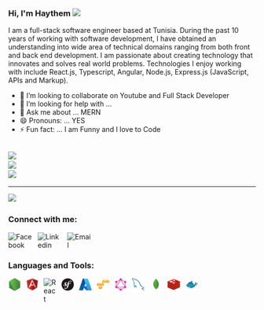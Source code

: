 ### Hi, I'm Haythem  <img src="https://raw.githubusercontent.com/MartinHeinz/MartinHeinz/master/wave.gif" width="30px">

I am a full-stack software engineer based at Tunisia. During the past 10 years of working with software development, I have obtained an understanding into wide area of technical domains ranging from both front and back end development. I am passionate about creating technology that innovates and solves real world problems. Technologies I enjoy working with include React.js, Typescript, Angular, Node.js, Express.js  (JavaScript, APIs and Markup).
- 👯 I’m looking to collaborate on Youtube and Full Stack Developer
- 🤔 I’m looking for help with ...
- 💬 Ask me about ... MERN
- 😄 Pronouns: ... YES
- ⚡ Fun fact: ... I am Funny and I love to Code
<br/> <br/>

![](https://github-readme-stats.vercel.app/api?username=hedfi&theme=tokyonight&hide_border=false&include_all_commits=false&count_private=false&color=0)<br/>
![](https://github-readme-streak-stats.herokuapp.com/?user=hedfi&theme=tokyonight&hide_border=false&color=0)<br/>
![](https://github-readme-stats.vercel.app/api/top-langs/?username=hedfi&theme=tokyonight&hide_border=false&include_all_commits=false&count_private=false&layout=compact&color=0)

---
[![](https://visitcount.itsvg.in/api?id=hedfi&icon=0&color=0&theme=tokyonight)](https://visitcount.itsvg.in)

### Connect with me:
<p align="left">
<a href="https://www.facebook.com/haythem.hedfi.1/" target="blank">
<img align="left" alt="Facebook" width="50px" src="https://www.svgrepo.com/show/120931/facebook.svg" style="padding-right:10px;" />
</a>
<a href="https://www.linkedin.com/in/haythem-hedfi-81a39239/" target="blank">
<img align="left" alt="Linkedin" width="50px" src="https://www.svgrepo.com/show/54425/linkedin.svg" style="padding-right:10px;" />

</a>
<a href="mailto:h.hedfi@icloud.com" target="blank">
<img align="left" alt="Email" width="50px" src="https://www.svgrepo.com/show/313130/email.svg" style="padding-right:10px;" />
</a>
</p>

<br/> <br/>

### Languages and Tools:
<img align="left" alt="Node JS" width="26px" src="https://raw.githubusercontent.com/devicons/devicon/1119b9f84c0290e0f0b38982099a2bd027a48bf1/icons/nodejs/nodejs-original.svg" style="padding-right:10px;" />
<img align="left" alt="Angular" width="26px" src="https://raw.githubusercontent.com/devicons/devicon/1119b9f84c0290e0f0b38982099a2bd027a48bf1/icons/angularjs/angularjs-original.svg" style="padding-right:10px;" />
<img align="left" alt="React" width="26px" src="https://cdn.jsdelivr.net/gh/devicons/devicon/icons/react/react-original.svg" style="padding-right:10px;" />
<img align="left" alt="Symfony" width="26px" src="https://raw.githubusercontent.com/devicons/devicon/1119b9f84c0290e0f0b38982099a2bd027a48bf1/icons/symfony/symfony-original.svg" style="padding-right:10px;" />

<img align="left" alt="Azure" width="26px" src="https://raw.githubusercontent.com/devicons/devicon/1119b9f84c0290e0f0b38982099a2bd027a48bf1/icons/azure/azure-original.svg" style="padding-right:10px;" />
<img align="left" alt="AWS" width="26px" src="https://raw.githubusercontent.com/devicons/devicon/1119b9f84c0290e0f0b38982099a2bd027a48bf1/icons/amazonwebservices/amazonwebservices-original.svg" style="padding-right:10px;" />
<img align="left" alt="Graphql" width="26px" src="https://raw.githubusercontent.com/devicons/devicon/1119b9f84c0290e0f0b38982099a2bd027a48bf1/icons/graphql/graphql-plain.svg" style="padding-right:10px;" />

<img align="left" alt="MySQL" width="26px" src="https://raw.githubusercontent.com/devicons/devicon/1119b9f84c0290e0f0b38982099a2bd027a48bf1/icons/mysql/mysql-original.svg" style="padding-right:10px;" />
<img align="left" alt="Mongo" width="26px" src="https://raw.githubusercontent.com/devicons/devicon/1119b9f84c0290e0f0b38982099a2bd027a48bf1/icons/mongodb/mongodb-original.svg" style="padding-right:10px;" />
<img align="left" alt="Redis" width="26px" src="https://raw.githubusercontent.com/devicons/devicon/1119b9f84c0290e0f0b38982099a2bd027a48bf1/icons/redis/redis-original.svg" style="padding-right:10px;" />

<img align="left" alt="Docker" width="26px" src="https://raw.githubusercontent.com/devicons/devicon/1119b9f84c0290e0f0b38982099a2bd027a48bf1/icons/docker/docker-original.svg" style="padding-right:10px;" />


<br />
<br />
